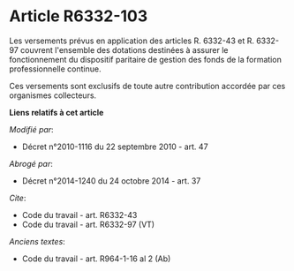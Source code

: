 # Article R6332-103

Les versements prévus en application des articles R. 6332-43 et R. 6332-97 couvrent l'ensemble des dotations destinées à
assurer le fonctionnement du dispositif paritaire de gestion des fonds de la formation professionnelle continue. 

Ces versements sont exclusifs de toute autre contribution accordée par ces organismes collecteurs.

**Liens relatifs à cet article**

_Modifié par_:

  - Décret n°2010-1116 du 22 septembre 2010 - art. 47

_Abrogé par_:

  - Décret n°2014-1240 du 24 octobre 2014 - art. 37

_Cite_:

  - Code du travail - art. R6332-43
  - Code du travail - art. R6332-97 (VT)

_Anciens textes_:

  - Code du travail - art. R964-1-16 al 2 (Ab)
